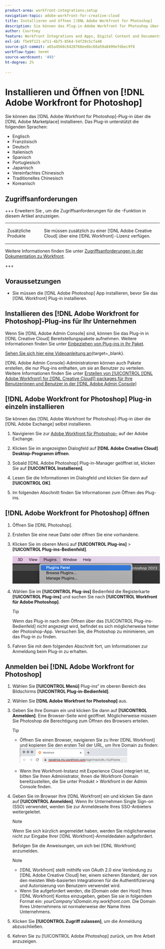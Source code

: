```yaml
---
product-area: workfront-integrations;setup
navigation-topic: adobe-workfront-for-creative-cloud
title: Installieren und öffnen [!DNL Adobe Workfront for Photoshop]
description: Sie können das Plug-in Adobe Workfront for Photoshop über den Adobe Marketplace installieren.
author: Courtney
feature: Workfront Integrations and Apps, Digital Content and Documents
exl-id: f5e9f121-a711-4b75-8564-54f29c5cfa48
source-git-commit: a65a4568c6428768ee6bc60a59a8499efdbec9f8
workflow-type: tm+mt
source-wordcount: '493'
ht-degree: 2%

---
```


# Installieren und Öffnen von [!DNL Adobe Workfront for Photoshop]

Sie können das [!DNL Adobe Workfront for Photoshop]-Plug-in über die [!DNL Adobe Marketplace] installieren. Das Plug-in unterstützt die folgenden Sprachen:

* Englisch
* Französisch
* Deutsch
* Italienisch
* Spanisch
* Portugiesisch
* Japanisch
* Vereinfachtes Chinesisch
* Traditionelles Chinesisch
* Koreanisch

## Zugriffsanforderungen

+++ Erweitern Sie , um die Zugriffsanforderungen für die -Funktion in diesem Artikel anzuzeigen.

<table style="table-layout:auto"> 
 <col> 
 <col> 
 <tbody> 
  <!--<tr> 
   <td role="rowheader">[!DNL Adobe Workfront] package</td> 
   <td>Any</td> 
  </tr> 
  <tr data-mc-conditions=""> 
   <td role="rowheader">[!DNL Adobe Workfront] license</td> 
   <td> 
   <p>Standard</p>
   <p>Work or higher</p> </td> 
  </tr> -->
  <tr> 
   <td role="rowheader">Zusätzliche Produkte</td> 
   <td><p>Sie müssen zusätzlich zu einer [!DNL Adobe Creative Cloud] über eine [!DNL Workfront]-Lizenz verfügen.</p></td> 
  </tr> 
 </tbody> 
</table>

Weitere Informationen finden Sie unter [Zugriffsanforderungen in der Dokumentation zu Workfront](/help/quicksilver/administration-and-setup/add-users/access-levels-and-object-permissions/access-level-requirements-in-documentation.md).

+++

## Voraussetzungen

* Sie müssen die [!DNL Adobe Photoshop] App installieren, bevor Sie das [!DNL Workfront] Plug-in installieren.

## Installieren des [!DNL Adobe Workfront for Photoshop]-Plug-ins für Ihr Unternehmen

Wenn Sie [!DNL Adobe Admin Console] sind, können Sie das Plug-in in [!DNL Creative Cloud] Bereitstellungspakete aufnehmen. Weitere Informationen finden Sie unter [Einbeziehen von Plug-ins in Ihr Paket](https://helpx.adobe.com/in/enterprise/using/manage-extensions.html).

[Sehen Sie sich hier eine Videoanleitung an](https://www.youtube.com/watch?v=zzvXNLIBzrc){target=_blank}.

[!DNL Adobe Admin Console]-Administratoren können auch Pakete erstellen, die nur Plug-ins enthalten, um sie an Benutzer zu verteilen. Weitere Informationen finden Sie unter [Erstellen von [!UICONTROL [!DNL Adobe Workfront] for [!DNL Creative Cloud]] packages für Ihre Benutzerinnen und Benutzer in der [!DNL Adobe Admin Console]](/help/quicksilver/administration-and-setup/configure-integrations/create-plugin-only-packages.md)

## [!DNL Adobe Workfront for Photoshop] Plug-in einzeln installieren

Sie können das [!DNL Adobe Workfront for Photoshop]-Plug-in über die [!DNL Adobe Exchange] selbst installieren.

1. Navigieren Sie zur [Adobe Workfront für Photoshop-](https://adobe.com/go/cc_plugins_discover_plugin?pluginId=37722a55&workflow=share) auf der Adobe Exchange.
1. Klicken Sie im angezeigten Dialogfeld auf **[!DNL Adobe Creative Cloud] Desktop-Programm öffnen**.
1. Sobald [!DNL Adobe Photoshop] Plug-in-Manager geöffnet ist, klicken Sie auf **[!UICONTROL Installieren]**.
1. Lesen Sie die Informationen im Dialogfeld und klicken Sie dann auf **[!UICONTROL OK]**.

1. Im folgenden Abschnitt finden Sie Informationen zum Öffnen des Plug-ins.

## [!DNL Adobe Workfront for Photoshop] öffnen

1. Öffnen Sie [!DNL Photoshop].

1. Erstellen Sie eine neue Datei oder öffnen Sie eine vorhandene.

1. Klicken Sie im oberen Menü auf **[!UICONTROL Plug-ins]** > **[!UICONTROL Plug-ins-Bedienfeld]**.

   ![Bedienfeld „Plug-ins“](assets/plugins-panel-ps.png)

1. Wählen Sie im **[!UICONTROL Plug-ins]** Bedienfeld die Registerkarte **[!UICONTROL Plug-ins]** und suchen Sie nach **[!UICONTROL Workfront für Adobe Photoshop]**.

   >[!TIP]
   >
   >   Wenn das Plug-in nach dem Öffnen über das [!UICONTROL Plug-ins-Bedienfeld] nicht angezeigt wird, befindet es sich möglicherweise hinter der Photoshop-App. Versuchen Sie, die Photoshop zu minimieren, um das Plug-in zu finden.

1. Fahren Sie mit dem folgenden Abschnitt fort, um Informationen zur Anmeldung beim Plug-in zu erhalten.

## Anmelden bei [!DNL Adobe Workfront for Photoshop]

1. Wählen Sie **[!UICONTROL Menü]** Plug-ins“ im oberen Bereich des Bildschirms **[!UICONTROL Plug-in-Bedienfeld]**.
1. Wählen Sie **[!DNL Adobe Workfront for Photoshop]** aus.
1. Geben Sie Ihre Domain ein und klicken Sie dann auf **[!UICONTROL Anmelden]**. Eine Browser-Seite wird geöffnet. Möglicherweise müssen Sie Photoshop die Berechtigung zum Öffnen des Browsers erteilen.

   >[!TIP]
   >
   >* Öffnen Sie einen Browser, navigieren Sie zu Ihrer [!DNL Workfront] und kopieren Sie den ersten Teil der URL, um Ihre Domain zu finden:\
   >![Domain suchen](assets/domain-350x50.png)
   >
   > * Wenn Ihre Workfront-Instanz mit Experience Cloud integriert ist, bitten Sie Ihren Administrator, Ihnen die Workfront-Domain bereitzustellen, die Sie unter Produkt > Workfront in der Admin Console finden.

1. Geben Sie im Browser Ihre [!DNL Workfront] ein und klicken Sie dann auf **[!UICONTROL Anmelden]**. Wenn Ihr Unternehmen Single Sign-on (SSO) verwendet, werden Sie zur Anmeldeseite Ihres SSO-Anbieters weitergeleitet.

   >[!NOTE]
   >
   >Wenn Sie sich kürzlich angemeldet haben, werden Sie möglicherweise nicht zur Eingabe Ihrer [!DNL Workfront]-Anmeldedaten aufgefordert.

   Befolgen Sie die Anweisungen, um sich bei [!DNL Workfront] anzumelden.

   >[!NOTE]
   >
   >* [!DNL Workfront] stellt mithilfe von OAuth 2.0 eine Verbindung zu [!DNL Adobe Creative Cloud] her, einem sicheren Standard, der von den meisten Web-basierten Integrationen für die Authentifizierung und Autorisierung von Benutzern verwendet wird.
   >* Wenn Sie aufgefordert werden, die [Domain oder den Host] Ihres [!DNL Workfront] Kontos einzugeben, geben Sie sie in folgendem Format ein: *yourCompany&#39;sDomain.my.workfront.com*. Die Domain Ihres Unternehmens ist normalerweise der Name Ihres Unternehmens.

1. Klicken Sie **[!UICONTROL Zugriff zulassen]**, um die Anmeldung abzuschließen.
1. Kehren Sie zu [!UICONTROL Adobe Photoshop] zurück, um Ihre Arbeit anzuzeigen.
